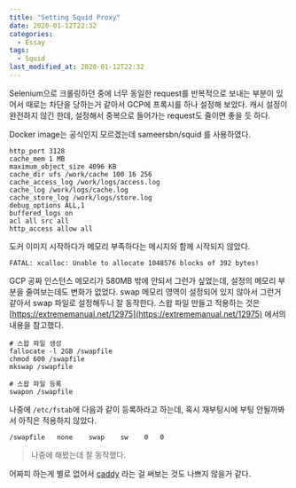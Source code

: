```yaml
---
title: "Setting Squid Proxy"
date: 2020-01-12T22:32
categories:
  - Essay
tags:
  - Squid
last_modified_at: 2020-01-12T22:32
---
```


Selenium으로 크롤링하던 중에 너무 동일한 request를 반복적으로 보내는 부분이 있어서 때로는 차단을 당하는거 같아서
GCP에 프록시를 하나 설정해 보았다. 캐시 설정이 완전하지 않긴 한데, 설정해서 중복으로 들어가는 request도 줄이면 좋을 듯 하다.

Docker image는 공식인지 모르겠는데 sameersbn/squid 를 사용하였다.

```
http_port 3128
cache_mem 1 MB
maximum_object_size 4096 KB
cache_dir ufs /work/cache 100 16 256
cache_access_log /work/logs/access.log
cache_log /work/logs/cache.log
cache_store_log /work/logs/store.log
debug_options ALL,1
buffered_logs on
acl all src all 
http_access allow all
```

도커 이미지 시작하다가 메모리 부족하다는 메시지와 함께 시작되지 않았다.

```
FATAL: xcalloc: Unable to allocate 1048576 blocks of 392 bytes!
```

GCP 공짜 인스턴스 메모리가 580MB 밖에 안되서 그런가 싶었는데, 설정의 메모리 부분을 줄여보는데도 변화가 없었다.
swap 메모리 영역이 설정되어 있지 않아서 그런거 같아서 swap 파일로 설정해두니 잘 동작한다. 
스왑 파일 만들고 적용하는 것은 [https://extrememanual.net/12975](https://extrememanual.net/12975) 에서의 내용을 참고했다.


```
# 스왑 파일 생성
fallocate -l 2GB /swapfile  
chmod 600 /swapfile
mkswap /swapfile

# 스왑 파일 등록
swapon /swapfile
```

나중에 `/etc/fstab`에 다음과 같이 등록하라고 하는데, 혹시 재부팅시에 부팅 안될까봐서 아직은 적용하지 않았다.
```
/swapfile   none    swap    sw    0   0
```
> 나중에 해봤는데 잘 동작했다.


어짜피 하는게 별로 없어서 [caddy](https://github.com/caddyserver/caddy) 라는 걸 써보는 것도 나쁘지 않을거 같다.